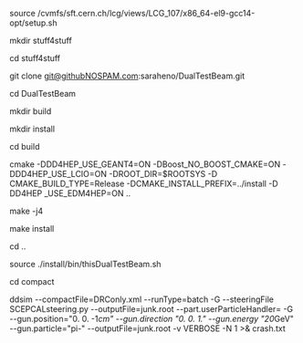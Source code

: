 source /cvmfs/sft.cern.ch/lcg/views/LCG_107/x86_64-el9-gcc14-opt/setup.sh

mkdir stuff4stuff

cd stuff4stuff

git clone git@githubNOSPAM.com:saraheno/DualTestBeam.git

cd DualTestBeam

mkdir build

mkdir install

cd build




cmake -DDD4HEP_USE_GEANT4=ON -DBoost_NO_BOOST_CMAKE=ON -DDD4HEP_USE_LCIO=ON -DROOT_DIR=$ROOTSYS -D CMAKE_BUILD_TYPE=Release -DCMAKE_INSTALL_PREFIX=../install -D DD4HEP _USE_EDM4HEP=ON ..

make -j4

make install

cd ..

source ./install/bin/thisDualTestBeam.sh

cd compact

ddsim --compactFile=DRConly.xml --runType=batch -G --steeringFile SCEPCALsteering.py --outputFile=junk.root --part.userParticleHandler= -G --gun.position="0. 0. -1*cm" --gun.direction "0. 0. 1." --gun.energy "20*GeV" --gun.particle="pi-" --outputFile=junk.root -v VERBOSE -N 1 >& crash.txt